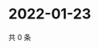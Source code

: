 # 2022-01-23

共 0 条

<!-- BEGIN WEIBO -->
<!-- 最后更新时间 Sun Jan 23 2022 19:00:45 GMT+0800 (China Standard Time) -->

<!-- END WEIBO -->
